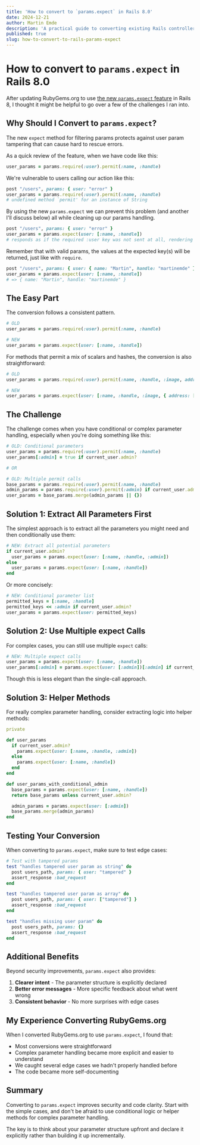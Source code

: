 ```yaml
---
title: 'How to convert to `params.expect` in Rails 8.0'
date: 2024-12-21
author: Martin Emde
description: 'A practical guide to converting existing Rails controllers to use params.expect'
published: true
slug: how-to-convert-to-rails-params-expect
---
```


# How to convert to `params.expect` in Rails 8.0

After updating RubyGems.org to use [the new `params.expect` feature](/blog/how-to-rails-params-expect)
in Rails 8, I thought it might be helpful to go over a few of the challenges I ran into.

## Why Should I Convert to `params.expect`?

The new `expect` method for filtering params protects against user param tampering that can cause hard to rescue errors.

As a quick review of the feature, when we have code like this:

```ruby
user_params = params.require(:user).permit(:name, :handle)
```

We're vulnerable to users calling our action like this:

```ruby
post "/users", params: { user: "error" }
user_params = params.require(:user).permit(:name, :handle)
# undefined method `permit' for an instance of String
```

By using the new `params.expect` we can prevent this problem (and another I'll discuss below) all while cleaning up our params handling.

```ruby
post "/users", params: { user: "error" }
user_params = params.expect(user: [:name, :handle])
# responds as if the required :user key was not sent at all, rendering a 400 error
```

Remember that with valid params, the values at the expected key(s) will be returned, just like with `require`.

```ruby
post "/users", params: { user: { name: "Martin", handle: "martinemde" }
user_params = params.expect(user: [:name, :handle])
# => { name: "Martin", handle: "martinemde" }
```

## The Easy Part

The conversion follows a consistent pattern.

```ruby
# OLD
user_params = params.require(:user).permit(:name, :handle)

# NEW
user_params = params.expect(user: [:name, :handle])
```

For methods that permit a mix of scalars and hashes, the conversion is also straightforward:

```ruby
# OLD
user_params = params.require(:user).permit(:name, :handle, :image, address: [:street, :city])

# NEW
user_params = params.expect(user: [:name, :handle, :image, { address: [:street, :city] }])
```

## The Challenge

The challenge comes when you have conditional or complex parameter handling, especially when you're doing something like this:

```ruby
# OLD: Conditional parameters
user_params = params.require(:user).permit(:name, :handle)
user_params[:admin] = true if current_user.admin?

# OR

# OLD: Multiple permit calls
base_params = params.require(:user).permit(:name, :handle)
admin_params = params.require(:user).permit(:admin) if current_user.admin?
user_params = base_params.merge(admin_params || {})
```

## Solution 1: Extract All Parameters First

The simplest approach is to extract all the parameters you might need and then conditionally use them:

```ruby
# NEW: Extract all potential parameters
if current_user.admin?
  user_params = params.expect(user: [:name, :handle, :admin])
else
  user_params = params.expect(user: [:name, :handle])
end
```

Or more concisely:

```ruby
# NEW: Conditional parameter list
permitted_keys = [:name, :handle]
permitted_keys << :admin if current_user.admin?
user_params = params.expect(user: permitted_keys)
```

## Solution 2: Use Multiple expect Calls

For complex cases, you can still use multiple `expect` calls:

```ruby
# NEW: Multiple expect calls
user_params = params.expect(user: [:name, :handle])
user_params[:admin] = params.expect(user: [:admin])[:admin] if current_user.admin?
```

Though this is less elegant than the single-call approach.

## Solution 3: Helper Methods

For really complex parameter handling, consider extracting logic into helper methods:

```ruby
private

def user_params
  if current_user.admin?
    params.expect(user: [:name, :handle, :admin])
  else
    params.expect(user: [:name, :handle])
  end
end

def user_params_with_conditional_admin
  base_params = params.expect(user: [:name, :handle])
  return base_params unless current_user.admin?

  admin_params = params.expect(user: [:admin])
  base_params.merge(admin_params)
end
```

## Testing Your Conversion

When converting to `params.expect`, make sure to test edge cases:

```ruby
# Test with tampered params
test "handles tampered user param as string" do
  post users_path, params: { user: "tampered" }
  assert_response :bad_request
end

test "handles tampered user param as array" do
  post users_path, params: { user: ["tampered"] }
  assert_response :bad_request
end

test "handles missing user param" do
  post users_path, params: {}
  assert_response :bad_request
end
```

## Additional Benefits

Beyond security improvements, `params.expect` also provides:

1. **Clearer intent** - The parameter structure is explicitly declared
2. **Better error messages** - More specific feedback about what went wrong
3. **Consistent behavior** - No more surprises with edge cases

## My Experience Converting RubyGems.org

When I converted RubyGems.org to use `params.expect`, I found that:

- Most conversions were straightforward
- Complex parameter handling became more explicit and easier to understand
- We caught several edge cases we hadn't properly handled before
- The code became more self-documenting

## Summary

Converting to `params.expect` improves security and code clarity. Start with the simple cases, and don't be afraid to use conditional logic or helper methods for complex parameter handling.

The key is to think about your parameter structure upfront and declare it explicitly rather than building it up incrementally.
